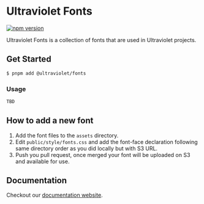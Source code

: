 # Ultraviolet Fonts

[![npm version](https://badge.fury.io/js/%40ultraviolet%2Fthemes.svg)](https://badge.fury.io/js/%40ultraviolet%2Ffonts)

Ultraviolet Fonts is a collection of fonts that are used in Ultraviolet projects.

## Get Started

```sh
$ pnpm add @ultraviolet/fonts
```

### Usage

```js
TBD
```

## How to add a new font

1. Add the font files to the `assets` directory.
2. Edit `public/style/fonts.css` and add the font-face declaration following same directory order as you did locally but with S3 URL.
3. Push you pull request, once merged your font will be uploaded on S3 and available for use.

## Documentation

Checkout our [documentation website](https://storybook.ultraviolet.scaleway.com/).

